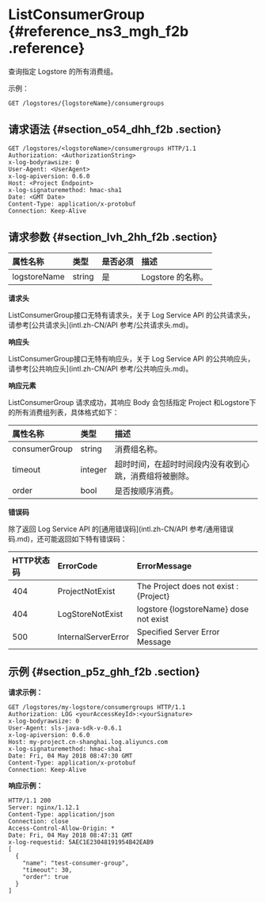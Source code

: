 # ListConsumerGroup {#reference_ns3_mgh_f2b .reference}

查询指定 Logstore 的所有消费组。

示例：

``` {#codeblock_uf0_p89_shn}
GET /logstores/{logstoreName}/consumergroups
```

## 请求语法 {#section_o54_dhh_f2b .section}

``` {#codeblock_7w0_8s0_dew}
GET /logstores/<logstoreName>/consumergroups HTTP/1.1
Authorization: <AuthorizationString>
x-log-bodyrawsize: 0
User-Agent: <UserAgent>
x-log-apiversion: 0.6.0
Host: <Project Endpoint>
x-log-signaturemethod: hmac-sha1
Date: <GMT Date>
Content-Type: application/x-protobuf
Connection: Keep-Alive
```

## 请求参数 {#section_lvh_2hh_f2b .section}

|属性名称|类型|是否必须|描述|
|:---|:-|:---|:-|
|logstoreName|string|是|Logstore 的名称。|

 **请求头** 

ListConsumerGroup接口无特有请求头，关于 Log Service API 的公共请求头，请参考[公共请求头](intl.zh-CN/API 参考/公共请求头.md)。

 **响应头** 

ListConsumerGroup接口无特有响应头，关于 Log Service API 的公共响应头，请参考[公共响应头](intl.zh-CN/API 参考/公共响应头.md)。

 **响应元素** 

ListConsumerGroup 请求成功，其响应 Body 会包括指定 Project 和Logstore下的所有消费组列表，具体格式如下：

|属性名称|类型|描述|
|:---|:-|:-|
|consumerGroup|string|消费组名称。|
|timeout|integer|超时时间，在超时时间段内没有收到心跳，消费组将被删除。|
|order|bool|是否按顺序消费。|

 **错误码** 

除了返回 Log Service API 的[通用错误码](intl.zh-CN/API 参考/通用错误码.md)，还可能返回如下特有错误码：

|HTTP状态码|ErrorCode|ErrorMessage|
|:------|:--------|:-----------|
|404|ProjectNotExist|The Project does not exist : \{Project\}|
|404|LogStoreNotExist|logstore \{logstoreName\} dose not exist|
|500|InternalServerError|Specified Server Error Message|

## 示例 {#section_p5z_ghh_f2b .section}

**请求示例：** 

``` {#codeblock_xs5_2z7_m64}
GET /logstores/my-logstore/consumergroups HTTP/1.1
Authorization: LOG <yourAccessKeyId>:<yourSignature>
x-log-bodyrawsize: 0
User-Agent: sls-java-sdk-v-0.6.1
x-log-apiversion: 0.6.0
Host: my-project.cn-shanghai.log.aliyuncs.com
x-log-signaturemethod: hmac-sha1
Date: Fri, 04 May 2018 08:47:30 GMT
Content-Type: application/x-protobuf
Connection: Keep-Alive
```

**响应示例：** 

``` {#codeblock_zj6_1ao_btz}
HTTP/1.1 200
Server: nginx/1.12.1
Content-Type: application/json
Connection: close
Access-Control-Allow-Origin: *
Date: Fri, 04 May 2018 08:47:31 GMT
x-log-requestid: 5AEC1E23048191954B42EAB9
[
  {
    "name": "test-consumer-group",
    "timeout": 30,
    "order": true
  }
]
```

